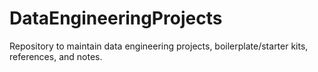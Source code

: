 # DataEngineeringProjects
Repository to maintain data engineering projects, boilerplate/starter kits, references, and notes. 
